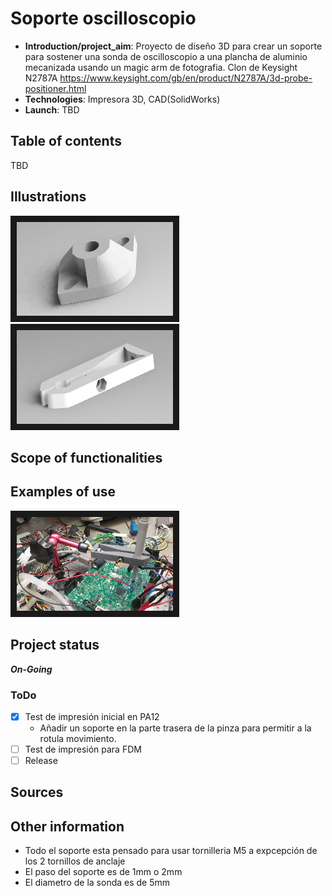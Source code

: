 
# **Soporte oscilloscopio**
- **Introduction/project_aim**: Proyecto de diseño 3D para crear un soporte para sostener una sonda de oscilloscopio a una plancha de aluminio mecanizada usando un magic arm de fotografia. Clon de Keysight N2787A https://www.keysight.com/gb/en/product/N2787A/3d-probe-positioner.html
- **Technologies**: Impresora 3D, CAD(SolidWorks)
- **Launch**: TBD

## Table of contents
  TBD

## Illustrations
<img src="/images/render_fijacion.JPG" width="250" height="150" border="10"/>
<img src="/images/render_pinza.JPG" width="250" height="150" border="10"/>


## Scope of functionalities
## Examples of use
<img src="/images/soporte_sonda.png" width="250" height="150" border="10"/>

## Project status
**_On-Going_**
  
### ToDo 
- [X] Test de impresión inicial en PA12
  - Añadir un soporte en la parte trasera de la pinza para permitir a la rotula movimiento. 
- [ ] Test de impresión para FDM
- [ ] Release
    
## Sources
## Other information

- Todo el soporte esta pensado para usar tornilleria M5 a expcepción de los 2 tornillos de anclaje 
- El paso del soporte es de 1mm o 2mm
- El diametro de la sonda es de 5mm







[//]: # ( Test Comentario)
